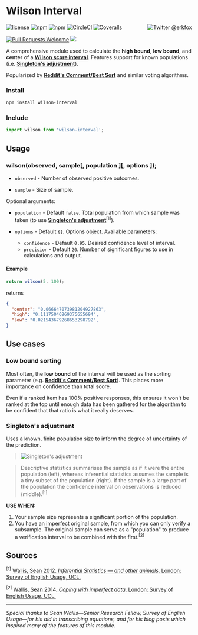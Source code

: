 # Wilson Interval

[<img src="https://img.shields.io/twitter/follow/erkfox.svg?style=social&label=Say%20hello!" align="right" alt="Twitter @erkfox" />](https://twitter.com/erkfox)

[![license](https://img.shields.io/github/license/erikfox/wilson-interval.svg)](https://opensource.org/licenses/MIT)
[![npm](https://img.shields.io/npm/v/wilson-interval.svg)](https://www.npmjs.com/package/wilson-interval)
[![npm](https://img.shields.io/npm/dt/wilson-interval.svg?colorB=32CD32)](https://www.npmjs.com/package/wilson-interval)
[![CircleCI](https://img.shields.io/circleci/project/github/erikfox/wilson-interval.svg?colorB=32CD32)](https://circleci.com/gh/erikfox/wilson-interval/tree/master)
[![Coveralls](https://img.shields.io/coveralls/erikfox/wilson-interval.svg?colorB=32CD32)](https://coveralls.io/github/erikfox/wilson-interval)


[![Pull Requests Welcome](https://img.shields.io/badge/pull_requests-welcome-FF69B4.svg)]()
[![](https://img.shields.io/github/issues-raw/erikfox/wilson-interval.svg?colorB=FF69B4)](https://github.com/erikfox/wilson-interval/issues)

A comprehensive module used to calculate the **high bound**, **low bound**, and **center** of a **[Wilson score interval](http://en.wikipedia.org/wiki/Binomial_proportion_confidence_interval#Wilson_score_interval)**. Features support for known populations (i.e. **[Singleton's adjustment](https://corplingstats.wordpress.com/2012/04/30/inferential-statistics/)**).

Popularized by **[Reddit's Comment/Best Sort](http://amix.dk/blog/post/19588)** and similar voting algorithms.

### Install

```sh
npm install wilson-interval
```

### Include

```js
import wilson from 'wilson-interval';
```

## Usage

### wilson(observed, sample[, population ][, options ]);

- `observed` - Number of observed positive outcomes.

- `sample` - Size of sample.

Optional arguments:

- `population` - Default `false`. Total population from which sample was taken (to use **[Singleton's adjustment](https://corplingstats.wordpress.com/2012/04/30/inferential-statistics/)**<sup>[1]</sup>).

- `options` - Default `{}`. Options object. Available parameters:

	- `confidence` - Default `0.95`. Desired confidence level of interval.
	- `precision` - Default `20`. Number of significant figures to use in calculations and output.

#### Example
```js
return wilson(5, 100);
```
returns
```json
{
  "center": "0.066647073981204927863",
  "high": "0.11175046869375655694",
  "low": "0.021543679268653298792",
}
```

## Use cases

### Low bound sorting

Most often, the **low bound** of the interval will be used as the sorting parameter (e.g. **[Reddit's Comment/Best Sort](http://amix.dk/blog/post/19588)**). This places more importance on confidence than total score.

Even if a ranked item has 100% positive responses, this ensures it won't be ranked at the top until enough data has been gathered for the algorithm to be confident that that ratio is what it really deserves.

### Singleton's adjustment

Uses a known, finite population size to inform the degree of uncertainty of the prediction.

> ![Singleton's adjustment](https://corplingstats.files.wordpress.com/2012/04/popsamp1.png?w=538)

> Descriptive statistics summarises the sample as if it were the entire population (left), whereas inferential statistics assumes the sample is a tiny subset of the population (right). If the sample is a large part of the population the confidence interval on observations is reduced (middle).<sup>[1]</sup>

**USE WHEN:**

1. Your sample size represents a significant portion of the population.
2. You have an imperfect original sample, from which you can only verify a subsample. The original sample can serve as a "population" to produce a verification interval to be combined with the first.<sup>[2]</sup>

## Sources

<sup>[1]</sup> [Wallis, Sean 2012. *Inferential Statistics — and other animals*. London: Survey of English Usage, UCL.](https://corplingstats.wordpress.com/2012/04/30/inferential-statistics/)

<sup>[2]</sup> [Wallis, Sean 2014. *Coping with imperfect data*. London: Survey of English Usage, UCL.](https://corplingstats.wordpress.com/2014/04/10/imperfect-data/)

___
*Special thanks to Sean Wallis—Senior Research Fellow, Survey of English Usage—for his aid in transcribing equations, and for his blog posts which inspired many of the features of this module.*
